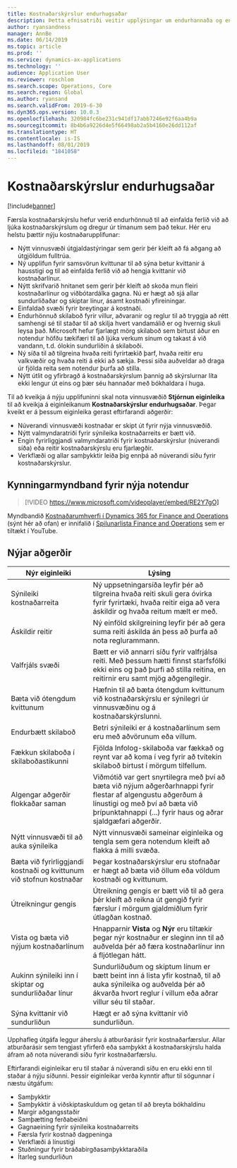 ```yaml
---
title: Kostnaðarskýrslur endurhugsaðar
description: Þetta efnisatriði veitir upplýsingar um endurhannaða og endurhugsaða upplifun fyrir færslu kostnaðarskýrslu í Microsoft Dynamics 365 for Finance and Operations. Nýja upplifunin einfaldar ferlið við að ljúka kostnaðarskýrslum og dregur úr tímanum sem það tekur.
author: ryansandness
manager: AnnBe
ms.date: 06/14/2019
ms.topic: article
ms.prod: ''
ms.service: dynamics-ax-applications
ms.technology: ''
audience: Application User
ms.reviewer: roschlom
ms.search.scope: Operations, Core
ms.search.region: Global
ms.author: ryansand
ms.search.validFrom: 2019-6-30
ms.dyn365.ops.version: 10.0.3
ms.openlocfilehash: 320984fc6be231c941df17abb7246e92f6aa4b9a
ms.sourcegitcommit: 8b4b6a9226d4e5f66498ab2a5b4160e26dd112af
ms.translationtype: HT
ms.contentlocale: is-IS
ms.lasthandoff: 08/01/2019
ms.locfileid: "1841058"
---
```

# <a name="expense-reports-reimagined"></a>Kostnaðarskýrslur endurhugsaðar

[!include[banner](../includes/banner.md)]

Færsla kostnaðarskýrslu hefur verið endurhönnuð til að einfalda ferlið við að ljúka kostnaðarskýrslum og dregur úr tímanum sem það tekur. Hér eru helstu þættir nýju kostnaðarupplifunar:

- Nýtt vinnusvæði útgjaldastýringar sem gerir þér kleift að fá aðgang að útgjöldum fulltrúa.
- Ný upplifun fyrir samsvörun kvittunar til að sýna betur kvittanir á hausstigi og til að einfalda ferlið við að hengja kvittanir við kostnaðarlínur.
- Nýtt skrifvarið hnitanet sem gerir þér kleift að skoða mun fleiri kostnaðarlínur og viðbótardálka gagna. Nú er hægt að sjá allar sundurliðaðar og skiptar línur, ásamt kostnaði yfireiningar.
- Einfaldað svæði fyrir breytingar á kostnaði.
- Endurhönnuð skilaboð fyrir villur, aðvaranir og reglur til að tryggja að rétt samhengi sé til staðar til að skilja hvert vandamálið er og hvernig skuli leysa það. Microsoft hefur fjarlægt mörg skilaboð sem birtust áður en notendur höfðu tækifæri til að ljúka verkum sínum og takast á við vandann, t.d. ólokin sundurliðin á skilaboði.
- Ný síða til að tilgreina hvaða reiti fyrirtækið þarf, hvaða reitir eru valkvæðir og hvaða reiti á ekki að sækja. Þessi síða auðveldar að draga úr fjölda reita sem notendur þurfa að stilla.
- Nýtt útlit og yfirbragð á kostnaðarskýrslum þannig að skýrslurnar líta ekki lengur út eins og þær séu hannaðar með bókhaldara í huga.

Til að kveikja á nýju upplifuninni skal nota vinnusvæðið **Stjórnun eiginleika** til að kveikja á eiginleikanum **Kostnaðarskýrslur endurhugsaðar**. Þegar kveikt er á þessum eiginleika gerast eftirfarandi aðgerðir:

- Núverandi vinnusvæði kostnaðar er skipt út fyrir nýja vinnusvæðið.
- Nýtt valmyndaratriði fyrir sýnileika kostnaðarreits er bætt við.
- Engin fyrirliggjandi valmyndaratriði fyrir kostnaðarskýrslur (núverandi síða) eða reitir kostnaðarskýrslu eru fjarlægðir.
- Verkflæði og allar samþykktir leiða þig ennþá að núverandi síðu fyrir kostnaðarskýrslur.

## <a name="getting-started-video-for-new-users"></a>Kynningarmyndband fyrir nýja notendur

> [!VIDEO https://www.microsoft.com/videoplayer/embed/RE2Y7gO]

Myndbandið [Kostnaðarumhverfi í Dynamics 365 for Finance and Operations](https://youtu.be/Ocy-MsTvEE0) (sýnt hér að ofan) er innifalið í [Spilunarlista Finance and Operations](https://www.youtube.com/playlist?list=PLcakwueIHoT_SYfIaPGoOhloFoCXiUSyW) sem er tiltækt í YouTube.

## <a name="new-features"></a>Nýjar aðgerðir

| Nýr eiginleiki | Lýsing |
|---|----|
| Sýnileiki kostnaðarreita | Ný uppsetningarsíða leyfir þér að tilgreina hvaða reiti skuli gera óvirka fyrir fyrirtæki, hvaða reitir eiga að vera áskildir og hvaða reitum mælt er með. |
| Áskildir reitir | Ný einföld skilgreining leyfir þér að gera suma reiti áskilda án þess að þurfa að nota reglurammann. |
| Valfrjáls svæði | Bætt er við annarri síðu fyrir valfrjálsa reiti. Með þessum hætti finnst starfsfólki ekki eins og það þurfi að stilla reitina, en reitirnir eru samt mjög aðgengilegir. |
| Bæta við ótengdum kvittunum | Hæfnin til að bæta ótengdum kvittunum við kostnaðarskýrslu er sýnilegri úr vinnusvæðinu og á kostnaðarskýrslunni. |
| Endurbætt skilaboð | Betri sýnileiki er á kostnaðarlínum sem eru með aðvörunum eða villum. |
| Fækkun skilaboða í skilaboðastikunni| Fjölda Infolog-skilaboða var fækkað og reynt var að koma í veg fyrir að tvítekin skilaboð birtust í mörgum tilfellum. |
| Algengar aðgerðir flokkaðar saman | Viðmótið var gert snyrtilegra með því að bæta við nýjum aðgerðarhnappi fyrir flestar af algengustu aðgerðum á línustigi og með því að bæta við þrípunktahnappi (...) fyrir haus og aðrar sjaldgæfari aðgerðir. |
| Nýtt vinnusvæði til að auka sýnileika | Nýtt vinnusvæði sameinar eiginleika og tengla sem gera notendum kleift að flakka á milli svæða. |
| Bæta við fyrirliggjandi kostnaði og kvittunum við stofnun kostnaðar | Þegar kostnaðarskýrslur eru stofnaðar er hægt að bæta við öllum eða völdum kostnaði og kvittunum. |
| Útreikningur gengis | Útreikning gengis er bætt við til að gera þér kleift að reikna út gengið fyrir færslur í mörgum gjaldmiðlum fyrir útlagðan kostnað. |
| Vista og bæta við nýjum kostnaðarlínum | Hnapparnir **Vista** og **Nýr** eru tiltækir þegar nýr kostnaður er sleginn inn til að auðvelda þér að færa kostnaðarlínur inn á fljótlegan hátt. |
| Aukinn sýnileiki inn í skiptar og sundurliðaðar línur | Sundurliðuðum og skiptum línum er bætt beint inn á lista yfir kostnað, til að auka sýnileika og auðvelda þér að ákvarða hvort reglur í villum eða aðrar villur séu til staðar. |
| Sýna kvittanir við sundurliðun | Hægt er að sýna kvittanir við sundurliðun. |

Upphafleg útgáfa leggur áherslu á atburðarásir fyrir kostnaðarfærslur. Allar atburðarásir sem tengjast yfirferð eða samþykkt á kostnaðarskýrslu halda áfram að nota núverandi síðu fyrir kostnaðarfærslu.

Eftirfarandi eiginleikar eru til staðar á núverandi síðu en eru ekki enn til staðar á nýju síðunni. Þessir eiginleikar verða kynntir aftur til sögunnar í næstu útgáfum:

- Samþykktir
- Samþykktir á viðskiptaskuldum og getan til að breyta bókhaldinu
- Margir aðgangsstaðir
- Samþætting ferðabeiðni
- Gagnaeining fyrir sýnileika kostnaðarreits
- Færsla fyrir kostnað dagpeninga
- Verkflæði á línustigi
- Stuðningur fyrir bráðabirgðasamþykktaraðila
- Ítarleg sundurliðun

